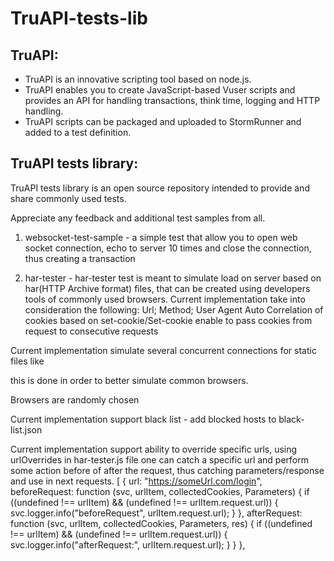 TruAPI-tests-lib
================

TruAPI:
-------
 - TruAPI is an innovative scripting tool based on node.js.
 - TruAPI enables you to create JavaScript-based Vuser scripts and provides an API for handling transactions, think time, logging and HTTP handling.
 - TruAPI scripts can be packaged and uploaded to StormRunner and added to a test definition.


TruAPI tests library:
---------------------
TruAPI tests library is an open source repository intended to provide and share commonly used tests.

Appreciate any feedback and additional test samples from all.

1. websocket-test-sample - a simple test that allow you to open web socket connection, echo to server 10 times and close the connection, thus creating a transaction

2. har-tester - har-tester test is meant to simulate load on server based on har(HTTP Archive format) files, that can be created using developers tools of commonly used browsers.
Current implementation take into consideration the following:
Url; Method; User Agent
Auto Correlation of cookies based on set-cookie/Set-cookie enable to pass cookies from  request to consecutive requests

Current implementation simulate several concurrent connections for static files like

this is done in order to better simulate common browsers.

Browsers are randomly chosen

Current implementation support black list - add blocked hosts to black-list.json

Current implementation support ability to override specific urls, using urlOverrides in har-tester.js file one can catch a specific
url and perform some action before of after the request, thus catching parameters/response and use in next requests.
             [
                 {
                     url: "https://someUrl.com/login",
                     beforeRequest: function (svc, urlItem, collectedCookies, Parameters) {
                         if ((undefined !== urlItem) && (undefined !== urlItem.request.url)) {
                             svc.logger.info("beforeRequest", urlItem.request.url);
                         }
                     },
                     afterRequest: function (svc, urlItem, collectedCookies, Parameters, res) {
                         if ((undefined !== urlItem) && (undefined !== urlItem.request.url)) {
                             svc.logger.info("afterRequest:", urlItem.request.url);
                         }
                     }
                 },
